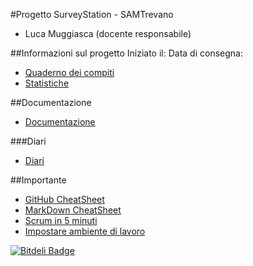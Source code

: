 #Progetto SurveyStation - SAMTrevano

- Luca Muggiasca (docente responsabile)

##Informazioni sul progetto
Iniziato il:
Data di consegna:

  - [Quaderno dei compiti](Documentazione/0_qdc_p3_iSete.md)
  - [Statistiche](https://bitdeli.com/LuMug)

##Documentazione
  - [Documentazione](Documentazione/0_Documentazione.md)

###Diari
  - [Diari](Documentazione/Diari/)



##Importante
- [GitHub CheatSheet](Guide/github-cheatsheet.pdf)
- [MarkDown CheatSheet](Guide/markdownCheatSheet.md)
- [Scrum in 5 minuti](Guide/Scrum_in_5_min.pdf)
- [Impostare ambiente di lavoro](Guide/ImpostareAmbienteLavoro.md)


[![Bitdeli Badge](https://d2weczhvl823v0.cloudfront.net/LuMug/isete/trend.png)](https://bitdeli.com/free "Bitdeli Badge")


